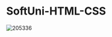 # SoftUni-HTML-CSS
![205336](https://github.com/bebo13133/SoftUni-HTML-CSS/assets/85155699/560a8e93-291e-45ed-9bc6-b3c3c5c7a3b0)
